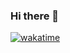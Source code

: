 ### Hi there 👋
[![wakatime](https://wakatime.com/badge/user/a33e8a44-297b-4dd5-9e38-ef46db31eba1.svg)](https://wakatime.com/@a33e8a44-297b-4dd5-9e38-ef46db31eba1)
<!--
**ISmellYu/ISmellYu** is a ✨ _special_ ✨ repository because its `README.md` (this file) appears on your GitHub profile.

Here are some ideas to get you started:

- 🔭 I’m currently working on ...
- 🌱 I’m currently learning ...
- 👯 I’m looking to collaborate on ...
- 🤔 I’m looking for help with ...
- 💬 Ask me about ...
- 📫 How to reach me: ...
- 😄 Pronouns: ...
- ⚡ Fun fact: ...
-->
